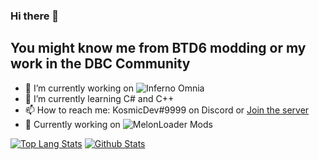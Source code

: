 ### Hi there 👋
## You might know me from BTD6 modding or my work in the DBC Community

- 🔭 I’m currently working on ![Inferno Omnia](https://github.com/Inferno-Dev-Team/Inferno-Omnia)
- 🌱 I’m currently learning C# and C++
- 📫 How to reach me: KosmicDev#9999 on Discord or [Join the server](https://discord.gg/JB8KHnJj69)
- 🍉 Currently working on ![MelonLoader](https://github.com/LavaGang/MelonLoader) Mods

[![Top Lang Stats](https://github-readme-stats.vercel.app/api/top-langs?username=KosmicShovel&show_icons=true&theme=highcontrast)]()
[![Github Stats](https://github-readme-stats.vercel.app/api?username=KosmicShovel&show_icons=true&theme=highcontrast)]()
